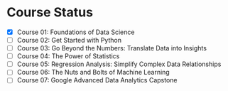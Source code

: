 # Course Status 

- [x] Course 01: Foundations of Data Science
- [ ] Course 02: Get Started with Python
- [ ] Course 03: Go Beyond the Numbers: Translate Data into Insights
- [ ] Course 04: The Power of Statistics
- [ ] Course 05: Regression Analysis: Simplify Complex Data Relationships
- [ ] Course 06: The Nuts and Bolts of Machine Learning
- [ ] Course 07: Google Advanced Data Analytics Capstone
